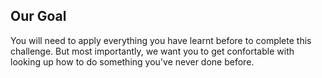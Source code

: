 

## Our Goal

You will need to apply everything you have learnt before to complete this challenge. But most importantly, we want you to get confortable with looking up how to do something you've never done before.

